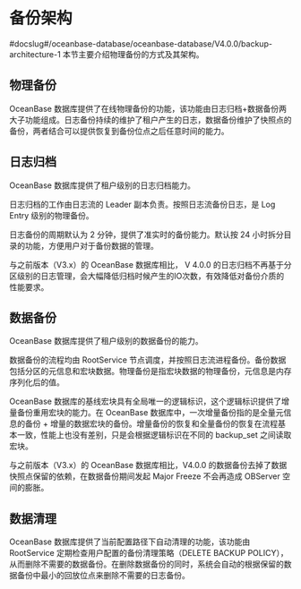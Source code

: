 # 备份架构
#docslug#/oceanbase-database/oceanbase-database/V4.0.0/backup-architecture-1
本节主要介绍物理备份的方式及其架构。

## 物理备份

OceanBase 数据库提供了在线物理备份的功能，该功能由日志归档+数据备份两大子功能组成。日志备份持续的维护了租户产生的日志，数据备份维护了快照点的备份，两者结合可以提供恢复到备份位点之后任意时间的能力。

## 日志归档

OceanBase 数据库提供了租户级别的日志归档能力。

日志归档的工作由日志流的 Leader 副本负责。按照日志流备份日志，是 Log Entry 级别的物理备份。

日志备份的周期默认为 2 分钟，提供了准实时的备份能力。默认按 24 小时拆分目录的功能，方便用户对于备份数据的管理。

与之前版本（V3.x）的 OceanBase 数据库相比， V 4.0.0 的日志归档不再基于分区级别的日志管理，会大幅降低归档时候产生的IO次数，有效降低对备份介质的性能要求。

## 数据备份

OceanBase 数据库提供了租户级别的数据备份的能力。

数据备份的流程均由 RootService 节点调度，并按照日志流进程备份。备份数据包括分区的元信息和宏块数据。物理备份是指宏块数据的物理备份，元信息是内存序列化后的值。

OceanBase 数据库的基线宏块具有全局唯一的逻辑标识，这个逻辑标识提供了增量备份重用宏块的能力。在 OceanBase 数据库中，一次增量备份指的是全量元信息的备份 + 增量的数据宏块的备份。增量备份的恢复和全量备份的恢复在流程基本一致，性能上也没有差别，只是会根据逻辑标识在不同的 backup_set 之间读取宏块。

与之前版本（V3.x）的 OceanBase 数据库相比，V4.0.0 的数据备份去掉了数据快照点保留的依赖，在数据备份期间发起 Major Freeze 不会再造成 OBServer 空间的膨胀。

## 数据清理

OceanBase 数据库提供了当前配置路径下自动清理的功能，该功能由 RootService 定期检查用户配置的备份清理策略（DELETE BACKUP POLICY），从而删除不需要的数据备份。在删除数据备份的同时，系统会自动的根据保留的数据备份中最小的回放位点来删除不需要的日志备份。
